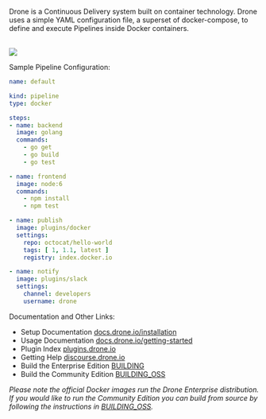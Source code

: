 Drone is a Continuous Delivery system built on container technology. Drone uses a simple YAML configuration file, a superset of docker-compose, to define and execute Pipelines inside Docker containers. 

<br/>

<img src="https://github.com/drone/brand/blob/master/screenshots/screenshot_build_success.png" style="max-width:100px;" />

Sample Pipeline Configuration:

```yaml
name: default

kind: pipeline
type: docker

steps:
- name: backend
  image: golang
  commands:
    - go get
    - go build
    - go test

- name: frontend
  image: node:6
  commands:
    - npm install
    - npm test

- name: publish
  image: plugins/docker
  settings:
    repo: octocat/hello-world
    tags: [ 1, 1.1, latest ]
    registry: index.docker.io

- name: notify
  image: plugins/slack
  settings:
    channel: developers
    username: drone
```

Documentation and Other Links:

* Setup Documentation [docs.drone.io/installation](http://docs.drone.io/installation/)
* Usage Documentation [docs.drone.io/getting-started](http://docs.drone.io/getting-started/)
* Plugin Index [plugins.drone.io](http://plugins.drone.io/)
* Getting Help [discourse.drone.io](https://discourse.drone.io)
* Build the Enterprise Edition [BUILDING](https://github.com/bibasoft-team/drone/blob/master/BUILDING)
* Build the Community Edition [BUILDING_OSS](https://github.com/bibasoft-team/drone/blob/master/BUILDING_OSS)

_Please note the official Docker images run the Drone Enterprise distribution. If you would like to run the Community Edition you can build from source by following the instructions in [BUILDING_OSS](https://github.com/bibasoft-team/drone/blob/master/BUILDING_OSS)._

